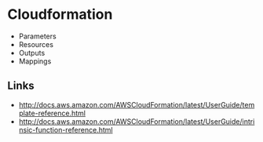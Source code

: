 # Cloudformation

* Parameters
* Resources
* Outputs
* Mappings

## Links
* http://docs.aws.amazon.com/AWSCloudFormation/latest/UserGuide/template-reference.html
* http://docs.aws.amazon.com/AWSCloudFormation/latest/UserGuide/intrinsic-function-reference.html
